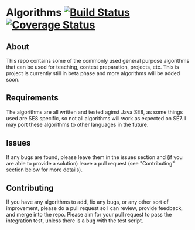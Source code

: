 # Algorithms [![Build Status](https://travis-ci.org/peterzhu2118/algorithms.svg?branch=master)](https://travis-ci.org/peterzhu2118/algorithms) [![Coverage Status](https://coveralls.io/repos/github/peterzhu2118/algorithms/badge.svg)](https://coveralls.io/github/peterzhu2118/algorithms)

## About
This repo contains some of the commonly used general purpose algorithms that can be used for teaching, contest preparation, projects, etc. This is project is currently still in beta phase and more algorithms will be added soon.

## Requirements
The algorithms are all written and tested aginst Java SE8, as some things used are SE8 specific, so not all algorithms will work as expected on SE7. I may port these algorithms to other languages in the future.

## Issues
If any bugs are found, please leave them in the issues section and (if you are able to provide a solution) leave a pull request (see "Contributing" section below for more details).

## Contributing
If you have any algorithms to add, fix any bugs, or any other sort of improvement, please do a pull request so I can review, provide feedback, and merge into the repo. Please aim for your pull request to pass the integration test, unless there is a bug with the test script.
